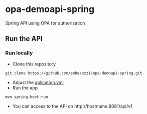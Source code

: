 # opa-demoapi-spring

Spring API using OPA for authorization

## Run the API

### Run locally

* Clone this repository
```
git clone https://github.com/embesozzi/opa-demoapi-spring.git
```
- Adjust the [aplication.yml](/src/main/resources/application.yml)
- Run the app
```
mvn spring-boot:run
```
- You can access to the API on http://hostname:8081/api/v1
